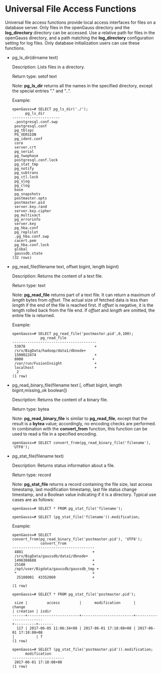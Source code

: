 # Universal File Access Functions<a name="EN-US_TOPIC_0289900407"></a>

Universal file access functions provide local access interfaces for files on a database server. Only files in the openGauss directory and the  **log\_directory**  directory can be accessed. Use a relative path for files in the openGauss directory, and a path matching the  **log\_directory**  configuration setting for log files. Only database initialization users can use these functions.

-   pg\_ls\_dir\(dirname text\)

    Description: Lists files in a directory.

    Return type: setof text

    Note:  **pg\_ls\_dir**  returns all the names in the specified directory, except the special entries "." and "..".

    Example:

    ```
    openGauss=# SELECT pg_ls_dir('./');
          pg_ls_dir       
    ----------------------
     .postgresql.conf.swp
     postgresql.conf
     pg_tblspc
     PG_VERSION
     pg_ident.conf
     core
     server.crt
     pg_serial
     pg_twophase
     postgresql.conf.lock
     pg_stat_tmp
     pg_notify
     pg_subtrans
     pg_ctl.lock
     pg_xlog
     pg_clog
     base
     pg_snapshots
     postmaster.opts
     postmaster.pid
     server.key.rand
     server.key.cipher
     pg_multixact
     pg_errorinfo
     server.key
     pg_hba.conf
     pg_replslot
     .pg_hba.conf.swp
     cacert.pem
     pg_hba.conf.lock
     global
     gaussdb.state
    (32 rows)
    ```

-   pg\_read\_file\(filename text, offset bigint, length bigint\)

    Description: Returns the content of a text file.

    Return type: text

    Note:  **pg\_read\_file**  returns part of a text file. It can return a maximum of  _length_  bytes from  _offset_. The actual size of fetched data is less than  _length_  if the end of the file is reached first. If  _offset_  is negative, it is the length rolled back from the file end. If  _offset_  and  _length_  are omitted, the entire file is returned.

    Example:

    ```
    openGauss=# SELECT pg_read_file('postmaster.pid',0,100);
                 pg_read_file              
    ---------------------------------------
     53078                                +
     /srv/BigData/hadoop/data1/dbnode+
     1500022474                           +
     8000                                +
     /var/run/FusionInsight               +
     localhost                            +
      2
    (1 row)
    ```

-   pg\_read\_binary\_file\(filename text \[, offset bigint, length bigint,missing\_ok boolean\]\)

    Description: Returns the content of a binary file.

    Return type: bytea

    Note:  **pg\_read\_binary\_file**  is similar to  **pg\_read\_file**, except that the result is a  **bytea**  value; accordingly, no encoding checks are performed. In combination with the  **convert\_from**  function, this function can be used to read a file in a specified encoding.

    ```
    openGauss=# SELECT convert_from(pg_read_binary_file('filename'), 'UTF8');
    ```

-   pg\_stat\_file\(filename text\)

    Description: Returns status information about a file.

    Return type: record

    Note:  **pg\_stat\_file**  returns a record containing the file size, last access timestamp, last modification timestamp, last file status change timestamp, and a Boolean value indicating if it is a directory. Typical use cases are as follows:

    ```
    openGauss=# SELECT * FROM pg_stat_file('filename');
    ```

    ```
    openGauss=# SELECT (pg_stat_file('filename')).modification;
    ```

    Example:

    ```
    openGauss=# SELECT convert_from(pg_read_binary_file('postmaster.pid'), 'UTF8');
                 convert_from             
    --------------------------------------
     4881                                +
     /srv/BigData/gaussdb/data1/dbnode+
     1496308688                          +
     25108                               +
     /opt/user/Bigdata/gaussdb/gaussdb_tmp +
     *                                   +
      25108001  43352069                 +
    
    (1 row)
    ```

    ```
    openGauss=# SELECT * FROM pg_stat_file('postmaster.pid');
     
     size |         access         |      modification      |         change         
    | creation | isdir 
    ------+------------------------+------------------------+------------------------
    +----------+-------
      117 | 2017-06-05 11:06:34+08 | 2017-06-01 17:18:08+08 | 2017-06-01 17:18:08+08 
    |          | f
    (1 row)
    ```

    ```
    openGauss=# SELECT (pg_stat_file('postmaster.pid')).modification;
          modification      
    ------------------------
     2017-06-01 17:18:08+08
    (1 row)
    ```


